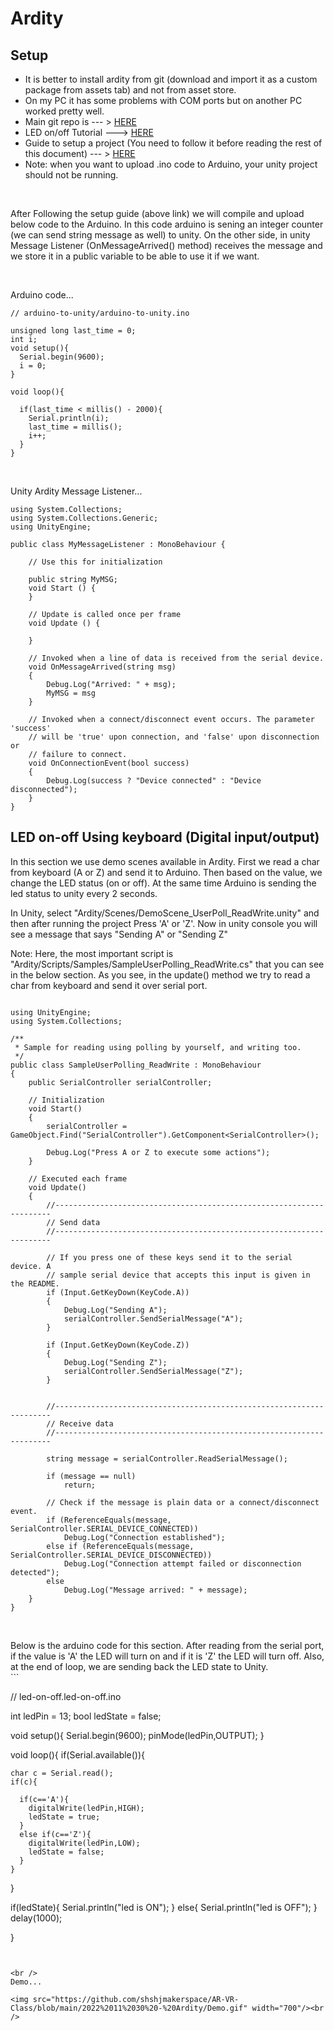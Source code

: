 # Ardity


## Setup

- It is better to install ardity from git (download and import it as a custom package from assets tab) and not from asset store.
- On my PC it has some problems with COM ports but on another PC worked pretty well.
- Main git repo is --- > <a href="https://ardity.dwilches.com/">HERE</a>
- LED on/off Tutorial ---> <a href="https://www.youtube.com/watch?v=SD3iUnLNjY0">HERE</a>
- Guide to setup a project (You need to follow it before reading the rest of this document) --- > <a href="https://github.com/dwilches/Ardity/blob/master/UnityProject/Ardity%20-%20Setup%20Guide.pdf">HERE</a>
- Note: when you want to upload .ino code to Arduino, your unity project should not be running. 

<br />


After Following the setup guide (above link) we will compile and upload below code to the Arduino. In this code arduino is sening an integer counter (we can send string message as well) to unity. On the other side, in unity Message Listener (OnMessageArrived() method) receives the message and we store it in a public variable to be able to use it if we want.


<br />

Arduino code...

```
// arduino-to-unity/arduino-to-unity.ino

unsigned long last_time = 0;
int i;
void setup(){
  Serial.begin(9600);
  i = 0;
}

void loop(){

  if(last_time < millis() - 2000){
    Serial.println(i);
    last_time = millis();
    i++;
  }
}
```

<br />

Unity Ardity Message Listener...

```
using System.Collections;
using System.Collections.Generic;
using UnityEngine;

public class MyMessageListener : MonoBehaviour {

    // Use this for initialization

    public string MyMSG;
    void Start () {
    }
	
    // Update is called once per frame
    void Update () {

    }

    // Invoked when a line of data is received from the serial device.
    void OnMessageArrived(string msg)
    {
        Debug.Log("Arrived: " + msg);
        MyMSG = msg
    }

    // Invoked when a connect/disconnect event occurs. The parameter 'success'
    // will be 'true' upon connection, and 'false' upon disconnection or
    // failure to connect.
    void OnConnectionEvent(bool success)
    {
        Debug.Log(success ? "Device connected" : "Device disconnected");
    }
}

```


## LED on-off Using keyboard (Digital input/output)
In this section we use demo scenes available in Ardity. First we read a char from keyboard (A or Z) and send it to Arduino. Then based on the value, we change the LED status (on or off). At the same time Arduino is sending the led status to unity every 2 seconds. <br />

In Unity, select "Ardity/Scenes/DemoScene_UserPoll_ReadWrite.unity" and then after running the project Press 'A' or 'Z'. Now in unity console you will see a message that says "Sending A" or "Sending Z" <br />

Note: Here, the most important script is "Ardity/Scripts/Samples/SampleUserPolling_ReadWrite.cs" that you can see in the below section. As you see, in the update() method we try to read a char from keyboard and send it over serial port.

```

using UnityEngine;
using System.Collections;

/**
 * Sample for reading using polling by yourself, and writing too.
 */
public class SampleUserPolling_ReadWrite : MonoBehaviour
{
    public SerialController serialController;

    // Initialization
    void Start()
    {
        serialController = GameObject.Find("SerialController").GetComponent<SerialController>();

        Debug.Log("Press A or Z to execute some actions");
    }

    // Executed each frame
    void Update()
    {
        //---------------------------------------------------------------------
        // Send data
        //---------------------------------------------------------------------

        // If you press one of these keys send it to the serial device. A
        // sample serial device that accepts this input is given in the README.
        if (Input.GetKeyDown(KeyCode.A))
        {
            Debug.Log("Sending A");
            serialController.SendSerialMessage("A");
        }

        if (Input.GetKeyDown(KeyCode.Z))
        {
            Debug.Log("Sending Z");
            serialController.SendSerialMessage("Z");
        }


        //---------------------------------------------------------------------
        // Receive data
        //---------------------------------------------------------------------

        string message = serialController.ReadSerialMessage();

        if (message == null)
            return;

        // Check if the message is plain data or a connect/disconnect event.
        if (ReferenceEquals(message, SerialController.SERIAL_DEVICE_CONNECTED))
            Debug.Log("Connection established");
        else if (ReferenceEquals(message, SerialController.SERIAL_DEVICE_DISCONNECTED))
            Debug.Log("Connection attempt failed or disconnection detected");
        else
            Debug.Log("Message arrived: " + message);
    }
}


```

<br />
Below is the arduino code for this section. After reading from the serial port, if the value is 'A' the LED will turn on and if it is 'Z' the LED  will turn off. Also, at the end of loop, we are sending back the LED state to Unity. 

<br />
```

// led-on-off.led-on-off.ino


int ledPin = 13;
bool ledState = false;


void setup(){
  Serial.begin(9600);
  pinMode(ledPin,OUTPUT);
}

void loop(){
  if(Serial.available()){

    char c = Serial.read();
    if(c){
    
      if(c=='A'){
        digitalWrite(ledPin,HIGH);
        ledState = true;
      }
      else if(c=='Z'){
        digitalWrite(ledPin,LOW);
        ledState = false;
      }
    }

  }

  if(ledState){
    Serial.println("led is ON");
  }
  else{
    Serial.println("led is OFF");
  }
  delay(1000);

}
```


<br />
Demo...

<img src="https://github.com/shshjmakerspace/AR-VR-Class/blob/main/2022%2011%2030%20-%20Ardity/Demo.gif" width="700"/><br />
